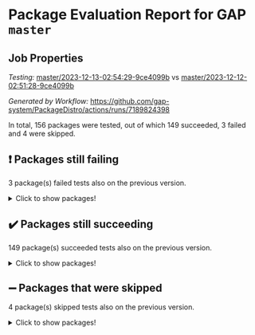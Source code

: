 # Package Evaluation Report for GAP `master`

## Job Properties

*Testing:* [master/2023-12-13-02:54:29-9ce4099b](https://github.com/gap-system/PackageDistro/blob/data/reports/master/2023-12-13-02:54:29-9ce4099b) vs [master/2023-12-12-02:51:28-9ce4099b](https://github.com/gap-system/PackageDistro/blob/data/reports/master/2023-12-12-02:51:28-9ce4099b)

*Generated by Workflow:* https://github.com/gap-system/PackageDistro/actions/runs/7189824398

In total, 156 packages were tested, out of which 149 succeeded, 3 failed and 4 were skipped.

## :exclamation: Packages still failing

3 package(s) failed tests also on the previous version.
<details><summary>Click to show packages!</summary>

- atlasrep 2.1.7 [(failure)](https://github.com/gap-system/PackageDistro/actions/runs/7189824398/job/19582380289)
- cryst 4.1.26 [(failure)](https://github.com/gap-system/PackageDistro/actions/runs/7189824398/job/19582382899)
- transgrp 3.6.4 [(failure)](https://github.com/gap-system/PackageDistro/actions/runs/7189824398/job/19582401545)
</details>

## :heavy_check_mark: Packages still succeeding

149 package(s) succeeded tests also on the previous version.
<details><summary>Click to show packages!</summary>

- 4ti2interface 2023.02-04 [(success)](https://github.com/gap-system/PackageDistro/actions/runs/7189824398/job/19582379286)
- ace 5.6.2 [(success)](https://github.com/gap-system/PackageDistro/actions/runs/7189824398/job/19582379475)
- aclib 1.3.2 [(success)](https://github.com/gap-system/PackageDistro/actions/runs/7189824398/job/19582379618)
- agt 0.3.1 [(success)](https://github.com/gap-system/PackageDistro/actions/runs/7189824398/job/19582379763)
- alnuth 3.2.1 [(success)](https://github.com/gap-system/PackageDistro/actions/runs/7189824398/job/19582379924)
- anupq 3.3.0 [(success)](https://github.com/gap-system/PackageDistro/actions/runs/7189824398/job/19582380078)
- autodoc 2023.06.19 [(success)](https://github.com/gap-system/PackageDistro/actions/runs/7189824398/job/19582380460)
- automata 1.15 [(success)](https://github.com/gap-system/PackageDistro/actions/runs/7189824398/job/19582380650)
- automgrp 1.3.2 [(success)](https://github.com/gap-system/PackageDistro/actions/runs/7189824398/job/19582380831)
- autpgrp 1.11 [(success)](https://github.com/gap-system/PackageDistro/actions/runs/7189824398/job/19582380999)
- cap 2023.12-06 [(success)](https://github.com/gap-system/PackageDistro/actions/runs/7189824398/job/19582381168)
- caratinterface 2.3.5 [(success)](https://github.com/gap-system/PackageDistro/actions/runs/7189824398/job/19582381335)
- cddinterface 2022.11.01 [(success)](https://github.com/gap-system/PackageDistro/actions/runs/7189824398/job/19582381468)
- circle 1.6.6 [(success)](https://github.com/gap-system/PackageDistro/actions/runs/7189824398/job/19582381618)
- classicpres 1.22 [(success)](https://github.com/gap-system/PackageDistro/actions/runs/7189824398/job/19582381771)
- cohomolo 1.6.11 [(success)](https://github.com/gap-system/PackageDistro/actions/runs/7189824398/job/19582381935)
- congruence 1.2.5 [(success)](https://github.com/gap-system/PackageDistro/actions/runs/7189824398/job/19582382114)
- corelg 1.56 [(success)](https://github.com/gap-system/PackageDistro/actions/runs/7189824398/job/19582382253)
- crime 1.6 [(success)](https://github.com/gap-system/PackageDistro/actions/runs/7189824398/job/19582382428)
- crisp 1.4.6 [(success)](https://github.com/gap-system/PackageDistro/actions/runs/7189824398/job/19582382598)
- crypting 0.10.4 [(success)](https://github.com/gap-system/PackageDistro/actions/runs/7189824398/job/19582382737)
- crystcat 1.1.10 [(success)](https://github.com/gap-system/PackageDistro/actions/runs/7189824398/job/19582383070)
- ctbllib 1.3.6 [(success)](https://github.com/gap-system/PackageDistro/actions/runs/7189824398/job/19582383247)
- cubefree 1.19 [(success)](https://github.com/gap-system/PackageDistro/actions/runs/7189824398/job/19582383383)
- curlinterface 2.3.2 [(success)](https://github.com/gap-system/PackageDistro/actions/runs/7189824398/job/19582383516)
- cvec 2.8.1 [(success)](https://github.com/gap-system/PackageDistro/actions/runs/7189824398/job/19582383654)
- datastructures 0.3.0 [(success)](https://github.com/gap-system/PackageDistro/actions/runs/7189824398/job/19582383793)
- deepthought 1.0.6 [(success)](https://github.com/gap-system/PackageDistro/actions/runs/7189824398/job/19582383951)
- design 1.8 [(success)](https://github.com/gap-system/PackageDistro/actions/runs/7189824398/job/19582384097)
- difsets 2.3.1 [(success)](https://github.com/gap-system/PackageDistro/actions/runs/7189824398/job/19582384268)
- digraphs 1.6.3 [(success)](https://github.com/gap-system/PackageDistro/actions/runs/7189824398/job/19582384410)
- edim 1.3.7 [(success)](https://github.com/gap-system/PackageDistro/actions/runs/7189824398/job/19582384569)
- example 4.3.4 [(success)](https://github.com/gap-system/PackageDistro/actions/runs/7189824398/job/19582384718)
- examplesforhomalg 2023.10-01 [(success)](https://github.com/gap-system/PackageDistro/actions/runs/7189824398/job/19582384867)
- factint 1.6.3 [(success)](https://github.com/gap-system/PackageDistro/actions/runs/7189824398/job/19582385022)
- ferret 1.0.9 [(success)](https://github.com/gap-system/PackageDistro/actions/runs/7189824398/job/19582385172)
- fga 1.5.0 [(success)](https://github.com/gap-system/PackageDistro/actions/runs/7189824398/job/19582385348)
- fining 1.5.6 [(success)](https://github.com/gap-system/PackageDistro/actions/runs/7189824398/job/19582385506)
- float 1.0.3 [(success)](https://github.com/gap-system/PackageDistro/actions/runs/7189824398/job/19582385644)
- format 1.4.3 [(success)](https://github.com/gap-system/PackageDistro/actions/runs/7189824398/job/19582385760)
- forms 1.2.9 [(success)](https://github.com/gap-system/PackageDistro/actions/runs/7189824398/job/19582385890)
- fplsa 1.2.6 [(success)](https://github.com/gap-system/PackageDistro/actions/runs/7189824398/job/19582385998)
- fr 2.4.12 [(success)](https://github.com/gap-system/PackageDistro/actions/runs/7189824398/job/19582386128)
- francy 2.0.3 [(success)](https://github.com/gap-system/PackageDistro/actions/runs/7189824398/job/19582386268)
- fwtree 1.3 [(success)](https://github.com/gap-system/PackageDistro/actions/runs/7189824398/job/19582386400)
- gapdoc 1.6.6 [(success)](https://github.com/gap-system/PackageDistro/actions/runs/7189824398/job/19582386540)
- gauss 2023.02-04 [(success)](https://github.com/gap-system/PackageDistro/actions/runs/7189824398/job/19582386686)
- gaussforhomalg 2023.11-01 [(success)](https://github.com/gap-system/PackageDistro/actions/runs/7189824398/job/19582386818)
- gbnp 1.0.5 [(success)](https://github.com/gap-system/PackageDistro/actions/runs/7189824398/job/19582386959)
- generalizedmorphismsforcap 2023.08-02 [(success)](https://github.com/gap-system/PackageDistro/actions/runs/7189824398/job/19582387137)
- genss 1.6.8 [(success)](https://github.com/gap-system/PackageDistro/actions/runs/7189824398/job/19582387290)
- gradedmodules 2023.09-01 [(success)](https://github.com/gap-system/PackageDistro/actions/runs/7189824398/job/19582387448)
- gradedringforhomalg 2023.08-01 [(success)](https://github.com/gap-system/PackageDistro/actions/runs/7189824398/job/19582387590)
- grape 4.9.0 [(success)](https://github.com/gap-system/PackageDistro/actions/runs/7189824398/job/19582387743)
- groupoids 1.73 [(success)](https://github.com/gap-system/PackageDistro/actions/runs/7189824398/job/19582387895)
- grpconst 2.6.4 [(success)](https://github.com/gap-system/PackageDistro/actions/runs/7189824398/job/19582388054)
- guarana 0.96.3 [(success)](https://github.com/gap-system/PackageDistro/actions/runs/7189824398/job/19582388197)
- guava 3.18 [(success)](https://github.com/gap-system/PackageDistro/actions/runs/7189824398/job/19582388406)
- hap 1.60 [(success)](https://github.com/gap-system/PackageDistro/actions/runs/7189824398/job/19582388553)
- hapcryst 0.1.15 [(success)](https://github.com/gap-system/PackageDistro/actions/runs/7189824398/job/19582388735)
- hecke 1.5.3 [(success)](https://github.com/gap-system/PackageDistro/actions/runs/7189824398/job/19582388906)
- help 3.5 [(success)](https://github.com/gap-system/PackageDistro/actions/runs/7189824398/job/19582389094)
- homalg 2023.10-01 [(success)](https://github.com/gap-system/PackageDistro/actions/runs/7189824398/job/19582389265)
- homalgtocas 2023.11-01 [(success)](https://github.com/gap-system/PackageDistro/actions/runs/7189824398/job/19582389423)
- idrel 2.45 [(success)](https://github.com/gap-system/PackageDistro/actions/runs/7189824398/job/19582389572)
- images 1.3.1 [(success)](https://github.com/gap-system/PackageDistro/actions/runs/7189824398/job/19582389717)
- intpic 0.3.0 [(success)](https://github.com/gap-system/PackageDistro/actions/runs/7189824398/job/19582389835)
- io 4.8.2 [(success)](https://github.com/gap-system/PackageDistro/actions/runs/7189824398/job/19582389975)
- io_forhomalg 2023.02-04 [(success)](https://github.com/gap-system/PackageDistro/actions/runs/7189824398/job/19582390106)
- irredsol 1.4.4 [(success)](https://github.com/gap-system/PackageDistro/actions/runs/7189824398/job/19582390257)
- json 2.1.1 [(success)](https://github.com/gap-system/PackageDistro/actions/runs/7189824398/job/19582390395)
- jupyterkernel 1.5.0 [(success)](https://github.com/gap-system/PackageDistro/actions/runs/7189824398/job/19582390549)
- jupyterviz 1.5.6 [(success)](https://github.com/gap-system/PackageDistro/actions/runs/7189824398/job/19582390728)
- kan 1.36 [(success)](https://github.com/gap-system/PackageDistro/actions/runs/7189824398/job/19582390876)
- kbmag 1.5.11 [(success)](https://github.com/gap-system/PackageDistro/actions/runs/7189824398/job/19582391031)
- laguna 3.9.6 [(success)](https://github.com/gap-system/PackageDistro/actions/runs/7189824398/job/19582391170)
- liealgdb 2.2.1 [(success)](https://github.com/gap-system/PackageDistro/actions/runs/7189824398/job/19582391335)
- liepring 2.8 [(success)](https://github.com/gap-system/PackageDistro/actions/runs/7189824398/job/19582391518)
- liering 2.4.2 [(success)](https://github.com/gap-system/PackageDistro/actions/runs/7189824398/job/19582391663)
- linearalgebraforcap 2023.12-01 [(success)](https://github.com/gap-system/PackageDistro/actions/runs/7189824398/job/19582391836)
- localizeringforhomalg 2023.10-01 [(success)](https://github.com/gap-system/PackageDistro/actions/runs/7189824398/job/19582392082)
- loops 3.4.3 [(success)](https://github.com/gap-system/PackageDistro/actions/runs/7189824398/job/19582392253)
- lpres 1.0.3 [(success)](https://github.com/gap-system/PackageDistro/actions/runs/7189824398/job/19582392423)
- majoranaalgebras 1.5.1 [(success)](https://github.com/gap-system/PackageDistro/actions/runs/7189824398/job/19582392600)
- mapclass 1.4.6 [(success)](https://github.com/gap-system/PackageDistro/actions/runs/7189824398/job/19582392827)
- matgrp 0.70 [(success)](https://github.com/gap-system/PackageDistro/actions/runs/7189824398/job/19582392992)
- matricesforhomalg 2023.11-02 [(success)](https://github.com/gap-system/PackageDistro/actions/runs/7189824398/job/19582393165)
- modisom 2.5.4 [(success)](https://github.com/gap-system/PackageDistro/actions/runs/7189824398/job/19582393384)
- modulepresentationsforcap 2023.10-01 [(success)](https://github.com/gap-system/PackageDistro/actions/runs/7189824398/job/19582393556)
- modules 2023.10-01 [(success)](https://github.com/gap-system/PackageDistro/actions/runs/7189824398/job/19582393714)
- monoidalcategories 2023.11-02 [(success)](https://github.com/gap-system/PackageDistro/actions/runs/7189824398/job/19582393897)
- nconvex 2022.09-01 [(success)](https://github.com/gap-system/PackageDistro/actions/runs/7189824398/job/19582394091)
- nilmat 1.4.2 [(success)](https://github.com/gap-system/PackageDistro/actions/runs/7189824398/job/19582394272)
- nock 1.5 [(success)](https://github.com/gap-system/PackageDistro/actions/runs/7189824398/job/19582394443)
- normalizinterface 1.3.6 [(success)](https://github.com/gap-system/PackageDistro/actions/runs/7189824398/job/19582394610)
- nq 2.5.10 [(success)](https://github.com/gap-system/PackageDistro/actions/runs/7189824398/job/19582394787)
- numericalsgps 1.3.1 [(success)](https://github.com/gap-system/PackageDistro/actions/runs/7189824398/job/19582394956)
- openmath 11.5.3 [(success)](https://github.com/gap-system/PackageDistro/actions/runs/7189824398/job/19582395094)
- orb 4.9.0 [(success)](https://github.com/gap-system/PackageDistro/actions/runs/7189824398/job/19582395240)
- packagemanager 1.4.1 [(success)](https://github.com/gap-system/PackageDistro/actions/runs/7189824398/job/19582395415)
- patternclass 2.4.3 [(success)](https://github.com/gap-system/PackageDistro/actions/runs/7189824398/job/19582395566)
- permut 2.0.4 [(success)](https://github.com/gap-system/PackageDistro/actions/runs/7189824398/job/19582395715)
- polenta 1.3.10 [(success)](https://github.com/gap-system/PackageDistro/actions/runs/7189824398/job/19582395891)
- polymaking 0.8.7 [(success)](https://github.com/gap-system/PackageDistro/actions/runs/7189824398/job/19582396031)
- primgrp 3.4.4 [(success)](https://github.com/gap-system/PackageDistro/actions/runs/7189824398/job/19582396198)
- profiling 2.5.4 [(success)](https://github.com/gap-system/PackageDistro/actions/runs/7189824398/job/19582396335)
- qpa 1.34 [(success)](https://github.com/gap-system/PackageDistro/actions/runs/7189824398/job/19582396502)
- quagroup 1.8.3 [(success)](https://github.com/gap-system/PackageDistro/actions/runs/7189824398/job/19582396636)
- radiroot 2.9 [(success)](https://github.com/gap-system/PackageDistro/actions/runs/7189824398/job/19582396793)
- rcwa 4.7.1 [(success)](https://github.com/gap-system/PackageDistro/actions/runs/7189824398/job/19582396943)
- rds 1.8 [(success)](https://github.com/gap-system/PackageDistro/actions/runs/7189824398/job/19582397105)
- recog 1.4.2 [(success)](https://github.com/gap-system/PackageDistro/actions/runs/7189824398/job/19582397273)
- repndecomp 1.3.0 [(success)](https://github.com/gap-system/PackageDistro/actions/runs/7189824398/job/19582397426)
- repsn 3.1.1 [(success)](https://github.com/gap-system/PackageDistro/actions/runs/7189824398/job/19582397584)
- resclasses 4.7.3 [(success)](https://github.com/gap-system/PackageDistro/actions/runs/7189824398/job/19582397777)
- ringsforhomalg 2023.11-02 [(success)](https://github.com/gap-system/PackageDistro/actions/runs/7189824398/job/19582397937)
- sco 2023.08-01 [(success)](https://github.com/gap-system/PackageDistro/actions/runs/7189824398/job/19582398087)
- scscp 2.4.1 [(success)](https://github.com/gap-system/PackageDistro/actions/runs/7189824398/job/19582398267)
- semigroups 5.3.2 [(success)](https://github.com/gap-system/PackageDistro/actions/runs/7189824398/job/19582398449)
- sglppow 2.3 [(success)](https://github.com/gap-system/PackageDistro/actions/runs/7189824398/job/19582398596)
- sgpviz 0.999.5 [(success)](https://github.com/gap-system/PackageDistro/actions/runs/7189824398/job/19582398742)
- simpcomp 2.1.14 [(success)](https://github.com/gap-system/PackageDistro/actions/runs/7189824398/job/19582398860)
- singular 2023.02.09 [(success)](https://github.com/gap-system/PackageDistro/actions/runs/7189824398/job/19582399004)
- sl2reps 1.1 [(success)](https://github.com/gap-system/PackageDistro/actions/runs/7189824398/job/19582399175)
- sla 1.5.3 [(success)](https://github.com/gap-system/PackageDistro/actions/runs/7189824398/job/19582399314)
- smallgrp 1.5.3 [(success)](https://github.com/gap-system/PackageDistro/actions/runs/7189824398/job/19582399460)
- smallsemi 0.6.13 [(success)](https://github.com/gap-system/PackageDistro/actions/runs/7189824398/job/19582399616)
- sonata 2.9.6 [(success)](https://github.com/gap-system/PackageDistro/actions/runs/7189824398/job/19582399760)
- sophus 1.27 [(success)](https://github.com/gap-system/PackageDistro/actions/runs/7189824398/job/19582399930)
- sotgrps 1.2 [(success)](https://github.com/gap-system/PackageDistro/actions/runs/7189824398/job/19582400092)
- spinsym 1.5.2 [(success)](https://github.com/gap-system/PackageDistro/actions/runs/7189824398/job/19582400249)
- standardff 1.0 [(success)](https://github.com/gap-system/PackageDistro/actions/runs/7189824398/job/19582400396)
- symbcompcc 1.3.2 [(success)](https://github.com/gap-system/PackageDistro/actions/runs/7189824398/job/19582400536)
- thelma 1.3 [(success)](https://github.com/gap-system/PackageDistro/actions/runs/7189824398/job/19582400705)
- tomlib 1.2.9 [(success)](https://github.com/gap-system/PackageDistro/actions/runs/7189824398/job/19582400875)
- toolsforhomalg 2023.11-01 [(success)](https://github.com/gap-system/PackageDistro/actions/runs/7189824398/job/19582401033)
- toric 1.9.5 [(success)](https://github.com/gap-system/PackageDistro/actions/runs/7189824398/job/19582401201)
- toricvarieties 2022.07.13 [(success)](https://github.com/gap-system/PackageDistro/actions/runs/7189824398/job/19582401357)
- ugaly 4.1.3 [(success)](https://github.com/gap-system/PackageDistro/actions/runs/7189824398/job/19582401671)
- unipot 1.5 [(success)](https://github.com/gap-system/PackageDistro/actions/runs/7189824398/job/19582401798)
- unitlib 4.2.0 [(success)](https://github.com/gap-system/PackageDistro/actions/runs/7189824398/job/19582401927)
- utils 0.84 [(success)](https://github.com/gap-system/PackageDistro/actions/runs/7189824398/job/19582402157)
- uuid 0.7 [(success)](https://github.com/gap-system/PackageDistro/actions/runs/7189824398/job/19582402362)
- walrus 0.9991 [(success)](https://github.com/gap-system/PackageDistro/actions/runs/7189824398/job/19582402523)
- wedderga 4.10.4 [(success)](https://github.com/gap-system/PackageDistro/actions/runs/7189824398/job/19582402677)
- xmod 2.91 [(success)](https://github.com/gap-system/PackageDistro/actions/runs/7189824398/job/19582402841)
- xmodalg 1.23 [(success)](https://github.com/gap-system/PackageDistro/actions/runs/7189824398/job/19582402967)
- yangbaxter 0.10.3 [(success)](https://github.com/gap-system/PackageDistro/actions/runs/7189824398/job/19582403087)
- zeromqinterface 0.14 [(success)](https://github.com/gap-system/PackageDistro/actions/runs/7189824398/job/19582403219)
</details>

## :heavy_minus_sign: Packages that were skipped

4 package(s) skipped tests also on the previous version.
<details><summary>Click to show packages!</summary>

- browse 1.8.21 [(skipped)](https://github.com/gap-system/PackageDistro/actions/runs/7189824398/job/19581957649)
- itc 1.5.1 [(skipped)](https://github.com/gap-system/PackageDistro/actions/runs/7189824398/job/19581957649)
- polycyclic 2.16 [(skipped)](https://github.com/gap-system/PackageDistro/actions/runs/7189824398/job/19581957649)
- xgap 4.31 [(skipped)](https://github.com/gap-system/PackageDistro/actions/runs/7189824398/job/19581957649)
</details>

